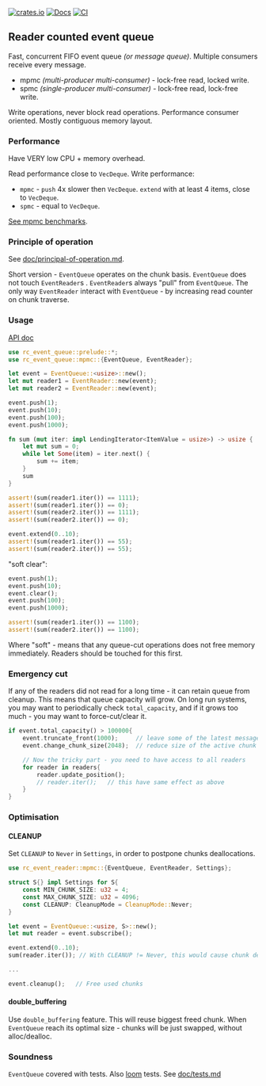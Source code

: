 [![crates.io](https://img.shields.io/crates/v/rc_event_queue.svg)](https://crates.io/crates/rc_event_queue)
[![Docs](https://docs.rs/rc_event_queue/badge.svg)](https://docs.rs/rc_event_queue)
[![CI](https://github.com/tower120/rc_event_queue/actions/workflows/ci.yml/badge.svg?branch=master)](https://github.com/tower120/rc_event_queue/actions/workflows/ci.yml)

## Reader counted event queue

Fast, concurrent FIFO event queue _(or message queue)_. Multiple consumers receive every message.

- mpmc _(multi-producer multi-consumer)_ - lock-free read, locked write.
- spmc _(single-producer multi-consumer)_ - lock-free read, lock-free write.

Write operations, never block read operations. Performance consumer oriented. Mostly contiguous memory layout.

### Performance

Have VERY low CPU + memory overhead. 

Read performance close to `VecDeque`. Write performance:
- `mpmc` - `push` 4x slower then `VecDeque`. `extend` with at least 4 items, close to `VecDeque`. 
- `spmc` - equal to `VecDeque`.

[See mpmc benchmarks](doc/mpmc_benchmarks.md).

### Principle of operation

See [doc/principal-of-operation.md](doc/principal-of-operation.md). 

Short version - `EventQueue` operates on the chunk basis. `EventQueue` does not touch `EventReader`s . `EventReader`s always
"pull" from `EventQueue`. The only way `EventReader` interact with `EventQueue` - by increasing read counter on chunk traverse.    

### Usage

[API doc](https://docs.rs/rc_event_queue/)

```rust
use rc_event_queue::prelude::*;
use rc_event_queue::mpmc::{EventQueue, EventReader};

let event = EventQueue::<usize>::new();
let mut reader1 = EventReader::new(event);
let mut reader2 = EventReader::new(event);

event.push(1);
event.push(10);
event.push(100);
event.push(1000);

fn sum (mut iter: impl LendingIterator<ItemValue = usize>) -> usize {
    let mut sum = 0;
    while let Some(item) = iter.next() {
        sum += item;
    }
    sum
}

assert!(sum(reader1.iter()) == 1111);
assert!(sum(reader1.iter()) == 0);
assert!(sum(reader2.iter()) == 1111);
assert!(sum(reader2.iter()) == 0);

event.extend(0..10);
assert!(sum(reader1.iter()) == 55);
assert!(sum(reader2.iter()) == 55);
```

"soft clear":
```rust
event.push(1);
event.push(10);
event.clear();
event.push(100);
event.push(1000);

assert!(sum(reader1.iter()) == 1100);
assert!(sum(reader2.iter()) == 1100);
```
Where "soft" - means that any queue-cut operations does not free memory immediately. Readers should be touched for this first.

### Emergency cut

If any of the readers did not read for a long time - it can retain queue from cleanup.
This means that queue capacity will grow. On long run systems, you may want to periodically check `total_capacity`, 
and if it grows too much - you may want to force-cut/clear it.

```rust
if event.total_capacity() > 100000{
    event.truncate_front(1000);     // leave some of the latest messages to read
    event.change_chunk_size(2048);  // reduce size of the active chunk

    // Now the tricky part - you need to have access to all readers
    for reader in readers{
        reader.update_position();
        // reader.iter();   // this have same effect as above
    }
}

```

### Optimisation

#### CLEANUP

Set `CLEANUP` to `Never` in `Settings`, in order to postpone chunks deallocations.

```rust
use rc_event_reader::mpmc::{EventQueue, EventReader, Settings};

struct S{} impl Settings for S{
    const MIN_CHUNK_SIZE: u32 = 4;
    const MAX_CHUNK_SIZE: u32 = 4096;
    const CLEANUP: CleanupMode = CleanupMode::Never;
}

let event = EventQueue::<usize, S>::new();
let mut reader = event.subscribe();

event.extend(0..10);
sum(reader.iter()); // With CLEANUP != Never, this would cause chunk deallocation

...

event.cleanup();   // Free used chunks
```
#### double_buffering

Use `double_buffering` feature. This will reuse biggest freed chunk. When `EventQueue` reach its optimal size - chunks will be just swapped,
without alloc/dealloc.

### Soundness

`EventQueue` covered with tests. Also [loom](https://github.com/tokio-rs/loom) tests. See [doc/tests.md](doc/tests.md)
